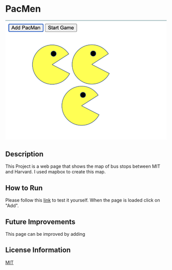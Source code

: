 # PacMen

<img src= "pacmen.png"/>

## Description 
This Project is a web page that shows the map of bus stops between MIT and Harvard. I used mapbox to create this map.

## How to Run 
Please follow this [link](https://oksanawalters.github.io/PacMen/) to test it yourself. When the page is loaded click on "Add".

## Future Improvements 
This page can be improved by adding 

## License Information
[MIT](https://choosealicense.com/licenses/mit/)
